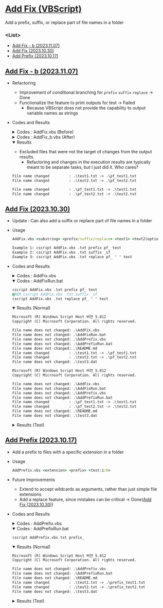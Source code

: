 # [Add Fix (VBScript)](../../README.md#shell)

Add a prefix, suffix, or replace part of file names in a folder


### \<List>

- [Add Fix - b (2023.11.07)](#add-fix---b-20231107)
- [Add Fix (2023.10.30)](#add-fix-20231030)
- [Add Prefix (2023.10.17)](#add-prefix-20231017)



## [Add Fix - b (2023.11.07)](#list)

- Refactoring
  - Improvement of conditional branching for `prefix` `suffix` `replace` → Done
  - Functionalize the feature to print outputs for test → Failed
    - Because VBScript does not provide the capability to output variable names as strings
- Codes and Results
  <details>
    <summary>Codes : AddFix.vbs (Before)</summary>

  ```vbs
  ' Subroutine to add a prefix, suffix, or replace part of file names in a folder
  Sub AddFixToFiles(folderPath, substring, fixType, text1, text2, test)
      ……

      For Each objFile In objFolder.Files
          ……
          newFileFullName = ""

          If fixType <> "replace" And MatchesSubstring(fileFullName, substring) Then
              If fixType = "prefix" Then
                  newFileFullName = text1 & fileName & "." & fileExtension
              ElseIf fixType = "suffix" Then
                  newFileFullName = fileName & text1 & "." & fileExtension
              End If
              objFile.Name = newFileFullName
              WScript.Echo "File name changed         : " & folderPath & fileFullName & _
                                                        " -> " & folderPath & newFileFullName
          ElseIf fixType = "replace" And MatchesSubstring(fileFullName, substring) And MatchesSubstring(fileFullName, text1) Then
              newFileFullName = Replace(fileFullName, text1, text2)
              objFile.Name = newFileFullName
              WScript.Echo "File name changed         : " & folderPath & fileFullName & _
                                                        " -> " & folderPath & newFileFullName
          Else
              WScript.Echo "File name does not changed: " & folderPath & fileFullName
          End If

          ……
      Next
  End Sub
  ```
  </details>
  <details>
    <summary>Codes : AddFix_b.vbs (After)</summary>

  ```vbs
  ' Subroutine to add a prefix, suffix, or replace part of file names in a folder
  Sub AddFixToFiles(folderPath, substring, fixType, text1, text2, test)
      ……

      For Each objFile In objFolder.Files
          ……
          newFileFullName = ""

          If MatchesSubstring(fileFullName, substring) Then
              If fixType = "prefix" Then
                  newFileFullName = text1 & fileName & "." & fileExtension
              ElseIf fixType = "suffix" Then
                  newFileFullName = fileName & text1 & "." & fileExtension
              ElseIf fixType = "replace" And MatchesSubstring(fileFullName, text1) Then
                  newFileFullName = Replace(fileFullName, text1, text2)
              End If

              If newFileFullName <> "" Then
                  objFile.Name = newFileFullName
                  WScript.Echo "File name changed         : " & folderPath & fileFullName & _
                                                            " -> " & folderPath & newFileFullName
              Else
                  WScript.Echo "File name does not changed: " & folderPath & fileFullName
              End If
          ' Else
                  ' WScript.Echo "File name does not changed: " & folderPath & fileFullName
          End If

          ……
      Next
  End Sub
  ```
  </details>
  <details open="">
    <summary>Results</summary>

  - Excluded files that were not the target of changes from the output results.
    - Refactoring and changes in the execution results are typically meant to be separate tasks, but I just did it. Who cares?
  ```txt
  File name changed         : .\test1.txt -> .\pf_test1.txt
  File name changed         : .\test2.txt -> .\pf_test2.txt
  ```
  ```txt
  File name changed         : .\pf_test1.txt -> .\test1.txt
  File name changed         : .\pf_test2.txt -> .\test2.txt
  ```
  </details>


## [Add Fix (2023.10.30)](#list)

- Update : Can also add a suffix or replace part of file names in a folder
- Usage
  ```bat
  AddFix.vbs <substring> <prefix/suffix/replace> <text1> <text2(optional only when replace)> <test(optional)>
  ```
  ```bat
  Example 1: cscript AddFix.vbs .txt prefix pf_ test
  Example 2: cscript AddFix.vbs .txt suffix _sf
  Example 3: cscript AddFix.vbs .txt replace pf_ " " test
  ```
- Codes and Results
  <details>
    <summary>Codes : AddFix.vbs</summary>

  ```vbs
  ' Command-line argument check
  Dim argumentCount
  argumentCount = WScript.Arguments.Count
  If argumentCount < 3 Or (LCase(WScript.Arguments(1)) = "replace" And argumentCount < 4) Then
      WScript.Echo "Usage: AddFix.vbs <substring> <prefix/suffix/replace> <text1> <text2(optional only when replace)> <test(optional)>"
      WScript.Quit
  End If
  ```
  ```vbs
  ' Declare variables
  Dim folderPath, substring, fixType, text1, text2, test
  folderPath = ".\" ' Default folder path is the current folder (modifiable)
  substring = WScript.Arguments(0)
  fixType = LCase(WScript.Arguments(1))
  text1 = Trim(WScript.Arguments(2))
  ' Get text2 if "replace" mode
  If fixType = "replace" Then
      text2 = Trim(WScript.Arguments(3))
  Else
      text2 = Trim("")
  End If
  ' Check if test mode is enabled (True) or disabled (False)
  If (fixType <> "replace" And argumentCount > 3) Or (fixType = "replace" And argumentCount > 4) Then
      If LCase(WScript.Arguments(argumentCount - 1)) = "test" Then
          test = True
      Else
          test = False
      End If
  Else
      test = False
  End If
  ```
  ```vbs
  ' Test mode output
  If test = True Then
      WScript.Echo "<Test>" & vbCrLf & _
                  "substring: " & substring & vbCrLf & _
                  "fixType  : " & fixType & vbCrLf & _
                  "text1    : " & text1 & vbCrLf & _
                  "text2    : " & text2 & vbCrLf & _
                  "test     : " & test & vbCrLf
  End If
  ```
  ```vbs
  ' Function to check if a file path has a specified substring
  Function MatchesSubstring(fileFullName, substring)
      If InStr(1, fileFullName, substring) > 0 Then
          MatchesSubstring = True
      Else
          MatchesSubstring = False
      End If
  End Function
  ```
  ```vbs
  ' Subroutine to add a prefix, suffix, or replace part of file names in a folder
  Sub AddFixToFiles(folderPath, substring, fixType, text1, text2, test)
      Dim objFSO, objFolder, objFile
      Set objFSO = CreateObject("Scripting.FileSystemObject")
      Set objFolder = objFSO.GetFolder(folderPath)

      For Each objFile In objFolder.Files
          Dim fileName, fileExtension, fileFullName, newFileFullName
          fileName = objFSO.GetBaseName(objFile)
          fileExtension = LCase(objFSO.GetExtensionName(objFile.Path))
          fileFullName = fileName & "." & fileExtension
          newFileFullName = ""

          If fixType <> "replace" And MatchesSubstring(fileFullName, substring) Then
              If fixType = "prefix" Then
                  newFileFullName = text1 & fileName & "." & fileExtension
              ElseIf fixType = "suffix" Then
                  newFileFullName = fileName & text1 & "." & fileExtension
              End If
              objFile.Name = newFileFullName
              WScript.Echo "File name changed         : " & folderPath & fileFullName & _
                                                        " -> " & folderPath & newFileFullName
          ElseIf fixType = "replace" And MatchesSubstring(fileFullName, substring) And MatchesSubstring(fileFullName, text1) Then
              newFileFullName = Replace(fileFullName, text1, text2)
              objFile.Name = newFileFullName
              WScript.Echo "File name changed         : " & folderPath & fileFullName & _
                                                        " -> " & folderPath & newFileFullName
          Else
              WScript.Echo "File name does not changed: " & folderPath & fileFullName
          End If

          ' Test mode output
          If test = True Then
              WScript.Echo "<Test>" & vbCrLf & _
                          "fileName        : " & fileName & vbCrLf & _
                          "fileExtension   : " & fileExtension & vbCrLf & _
                          "MatchesSubstring: " & MatchesSubstring(fileFullName, substring) & vbCrLf & _
                          "newFileFullName : " & newFileFullName & vbCrLf
          End If
      Next
  End Sub
  ```
  ```vbs
  AddFixToFiles folderPath, substring, fixType, text1, text2, test
  ```
  </details>
  <details open="">
    <summary>Codes : AddFixRun.bat</summary>

  ```bat
  cscript AddFix.vbs .txt prefix pf_ test
  @REM cscript AddFix.vbs .txt suffix _sf
  cscript AddFix.vbs .txt replace pf_ " " test
  ```
  </details>
  <details open="">
    <summary>Results (Normal)</summary>

  ```txt
  Microsoft (R) Windows Script Host 버전 5.812
  Copyright (C) Microsoft Corporation. All rights reserved.

  File name does not changed: .\AddFix.vbs
  File name does not changed: .\AddFixRun.bat
  File name does not changed: .\AddPrefix.vbs
  File name does not changed: .\AddPrefixRun.bat
  File name does not changed: .\README.md
  File name changed         : .\test1.txt -> .\pf_test1.txt
  File name changed         : .\test2.txt -> .\pf_test2.txt
  File name does not changed: .\test3.dat
  ```
  ```txt
  Microsoft (R) Windows Script Host 버전 5.812
  Copyright (C) Microsoft Corporation. All rights reserved.

  File name does not changed: .\AddFix.vbs
  File name does not changed: .\AddFixRun.bat
  File name does not changed: .\AddPrefix.vbs
  File name does not changed: .\AddPrefixRun.bat
  File name changed         : .\pf_test1.txt -> .\test1.txt
  File name changed         : .\pf_test2.txt -> .\test2.txt
  File name does not changed: .\README.md
  File name does not changed: .\test3.dat
  ```
  </details>
  <details>
    <summary>Results (Test)</summary>

  ```txt
  Microsoft (R) Windows Script Host 버전 5.812
  Copyright (C) Microsoft Corporation. All rights reserved.

  <Test>
  substring: .txt
  fixType  : prefix
  text1    : pf_
  text2    :
  test     : True

  File name does not changed: .\AddFix.vbs
  <Test>
  fileName        : AddFix
  fileExtension   : vbs
  MatchesSubstring: False
  newFileFullName :

  ……

  File name changed         : .\test1.txt -> .\pf_test1.txt
  <Test>
  fileName        : test1
  fileExtension   : txt
  MatchesSubstring: True
  newFileFullName : pf_test1.txt

  ……
  ```
  ```txt
  Microsoft (R) Windows Script Host 버전 5.812
  Copyright (C) Microsoft Corporation. All rights reserved.

  <Test>
  substring: .txt
  fixType  : replace
  text1    : pf_
  text2    :
  test     : True

  File name does not changed: .\AddFix.vbs
  <Test>
  fileName        : AddFix
  fileExtension   : vbs
  MatchesSubstring: False
  newFileFullName :

  ……

  File name changed         : .\pf_test1.txt -> .\test1.txt
  <Test>
  fileName        : pf_test1
  fileExtension   : txt
  MatchesSubstring: True
  newFileFullName : test1.txt

  ……
  ```
  </details>


## [Add Prefix (2023.10.17)](#list)

- Add a prefix to files with a specific extension in a folder
- Usage
  ```bat
  AddPrefix.vbs <extension> <prefix> <test:1/0>
  ```
- Future Improvements
  - Extend to accept wildcards as arguments, rather than just simple file extensions
  - Add a replace feature, since mistakes can be critical → Done([Add Fix (2023.10.30)](#add-fix-20231030))
- Codes and Results
  <details>
    <summary>Codes : AddPrefix.vbs</summary>

  ```vbs
  ' Command-line argument check
  If WScript.Arguments.Count < 2 Then
      WScript.Echo "Usage: AddPrefix.vbs <extension> <prefix> <test:1/0>"
      WScript.Quit
  End If
  ```
  ```vbs
  ' Decalre variables
  Dim folderPath, extension, prefix, test
  ' Default folder path is the current folder (modifiable)
  folderPath = ".\"
  extension = WScript.Arguments(0)
  prefix = WScript.Arguments(1)
  ' Check if the test mode is enabled (1) or disabled (0)
  If WScript.Arguments.Count >= 3 Then
      test = WScript.Arguments(2)
  Else
      test = 0
  End If

  ' Test mode
  If test = 1 Then
      WScript.Echo "<Test>" & vbCrLf & _
                   "extension: " & extension & vbCrLf & _
                   "prefix   : " & prefix & vbCrLf & _
                   "test     : " & test & vbCrLf
  End If
  ```
  ```vbs
  ' Function to check if a file path matches the specified extension
  Function MatchesExtension(input, extension)
      Dim fileExtension
      fileExtension = LCase(Right(input, Len(extension)))
      If fileExtension = extension Then
          MatchesExtension = True
      Else
          MatchesExtension = False
      End If
  End Function
  ```
  ```vbs
  ' Subroutine to add a prefix to file names with the specified extension
  Sub AddPrefixToFiles(folderPath, extension, prefix)
      Dim objFSO, objFolder, objFile
      Set objFSO = CreateObject("Scripting.FileSystemObject")
      Set objFolder = objFSO.GetFolder(folderPath)

      For Each objFile In objFolder.Files
          Dim fileName, fileExtension, newFileName
          fileName = objFSO.GetBaseName(objFile)
          fileExtension = LCase(objFSO.GetExtensionName(objFile.Path))

          If MatchesExtension(objFile.Path, extension) Then
              newFileName = prefix & fileName & "." & fileExtension
              objFile.Name = newFileName
              WScript.Echo "File name changed         : " & folderPath & fileName & "." & fileExtension _ 
                                                        & " -> " & folderPath & newFileName
          Else
              WScript.Echo "File name does not changed: " & folderPath & fileName & "." & fileExtension
          End If

          ' Test mode output
          If test = 1 Then
              WScript.Echo "<Test>" & vbCrLf & _
                           "fileName        : " & fileName & vbCrLf & _
                           "fileExtension   : " & fileExtension & vbCrLf & _
                           "MatchesExtension: " & MatchesExtension(objFile.Path, extension) & vbCrLf & _
                           "newFileName     : " & newFileName & vbCrLf
          End If
      Next
  End Sub
  ```
  ```vbs
  ' Add a prefix to file names with the specified extension
  AddPrefixToFiles folderPath, extension, prefix
  ```
  </details>
  <details open="">
    <summary>Codes : AddPrefixRun.bat</summary>

  ```bat
  cscript AddPrefix.vbs txt prefix_
  ```
  </details>
  <details open="">
    <summary>Results (Normal)</summary>

  ```txt
  Microsoft (R) Windows Script Host 버전 5.812
  Copyright (C) Microsoft Corporation. All rights reserved.

  File name does not changed: .\AddPrefix.vbs
  File name does not changed: .\AddPrefixRun.bat
  File name does not changed: .\README.md
  File name changed         : .\test1.txt -> .\prefix_test1.txt
  File name changed         : .\test2.txt -> .\prefix_test2.txt
  File name does not changed: .\test3.dat
  ```
  </details>
  <details>
    <summary>Results (Test)</summary>

  ```txt
  Microsoft (R) Windows Script Host 버전 5.812
  Copyright (C) Microsoft Corporation. All rights reserved.

  <Test>
  extension: txt
  prefix   : prefix_
  test     : 1

  File name does not changed: .\AddPrefix.vbs
  <Test>
  fileName        : AddPrefix
  fileExtension   : vbs
  MatchesExtension: False
  newFileName     :

  ……

  File name changed         : .\test1.txt -> .\prefix_test1.txt
  <Test>
  fileName        : test1
  fileExtension   : txt
  MatchesExtension: True
  newFileName     : prefix_test1.txt

  ……
  ```
  </details>
